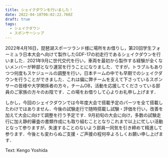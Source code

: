 ```yaml
---
title: シェイクダウンを行いました！
date: 2022-04-18T06:02:22.760Z
draft: true
tags:
  - シェイクダウン
  - スポンサーシップ
---
```

2022年4月16日，琵琶湖スポーツランド様に場所をお借りし，第20回学生フォーミュラ日本大会へ向けて製作したGDF-17の初走行であるシェイクダウンを行いました．2021年9月に世代交代を行い，車両を最初から製作する経験が全くないメンバーが幹部となり運営を行うことになりました．ですが，トラブルもありつつ何度もスケジュールの調整を行い，日本チームの中でも早期でのシェイクダウンを行うことができました．これは偏に弊チームを支えて下さっているスポンサーの皆様や大学関係者の方々，チームOB，活動を応援してくださっている部員のご家族の方々のお陰です．この場をお借りして心よりお礼申し上げます．

しかし，今回のシェイクダウンでは今年度大会で搭載予定のパーツを全て搭載したわけではありません．今後の試験走行で随時搭載し試験・評価を行い，改善を加えて大会に向けて調整を行う予定です．9月初旬の大会に向け，多数の試験走行に加え静的審査の書類作成にも取り組むこととなりこれまで以上に忙しい活動となって参りますが，失速することのないよう部員一同気を引き締めて精進して参ります．今後とも変わらぬご支援・ご声援の程何卒よろしくお願い申し上げます．

Text: Kengo Yoshida
